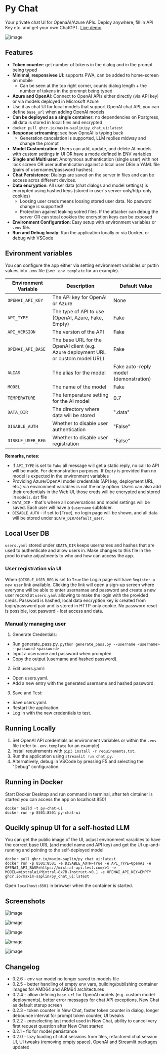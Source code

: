 # Py Chat

Your private chat UI for OpenaAI/Azure APIs. Deploy anywhere, fill in API Key etc. and get your own ChatGPT. [Live demo](https://pychatui.streamlit.app)

![image](https://github.com/maxim-saplin/py_chat_ui/assets/7947027/b097f9bd-795b-44cc-acfd-931b1e889699)

## Features

- **Token counter**: get number of tokens in the dialog and in the prompt being typed
- **Minimal, responsivee UI**: supports PWA, can be added to home-screen on mobile
  - Can be seen at the top right corner, counts dialog length + the number of tokens in the promnpt being typed
- **Azure and OpenAI**: Connect to OpenAI APIs either directly (via API key) or via models deployed in Microsoft Azure
 - Use it as chat UI for local models that support OpenAI chat API, you can define `base_url` when adding OpenAI models
- **Can be deployed as a single container:** no dependencies on Postgress, all data is stored in local files and encrypted
-   `docker pull ghcr.io/maxim-saplin/py_chat_ui:latest`
- **Response srtreaming**: see how OpneAI is typing back
  - Generation cancelation is supported, LLM replies midway and change the prompt
- **Model Customization**: Users can add, update, and delete AI models with custom settings in UI OR have a mode defined in ENV variables
- **Single and Multi user**: Anonymous authentication (single user) with not lock screen OR user authentication against a local user DBin a YAML file (pairs of usernames/password hashes).
- **Chat Persistence**: Dialogs are saved on the server in flies and can be access acros different devices.
- **Data encryption**: All user data (chat dialogs and model settings) is encrypted using hashed keys (stored in user's server-only/http-only cookies)
  - Loosing user creds means loosing stored user data. No pasword change is supported!
  - Protection against leaking sotred files. If the attacker can debug the server OR can steal cookies the encryption keys can be exposed
- **Environment Configuration**: Easy setup with environment variables or `.env` file.
- **Run and Debug localy**: Run the application locally or via Docker, or debug with VSCode

## Evironment variables

You can configure the app either via setting environment variables or puttin values into `.env` file (see `.env.template` for an example).

| Environment Variable | Description | Default Value |
|----------------------|-------------|---------------|
| `OPENAI_API_KEY`     | The API key for OpenAI or Azure | None |
| `API_TYPE`           | The type of API to use (OpenAI, Azure, Fake, Empty) | Fake |
| `API_VERSION`        | The version of the API | Fake |
| `OPENAI_API_BASE`    | The base URL for the OpenAI client (e.g. Azure deployment URL or custom model URL) | Fake |
| `ALIAS`              | The alias for the model | Fake auto-reply model (demonstration) |
| `MODEL`              | The name of the model | Fake |
| `TEMPERATURE`        | The temperature setting for the AI model | 0.7 |
| `DATA_DIR`           | The directory where data will be stored | ".data" |
| `DISABLE_AUTH`       | Whether to disable user authentication | "False" |
| `DISBLE_USER_REG`     | Whether to disable user registration | "False" |

**Remarks, notes:**
- If `API_TYPE` is set to `Fake` all message will get a static reply, no call to API will be made. For demonstration purposes. If `Empty` is provided than no model is expected in the environment variables
- Providing  Azure/OpenAI model credentials (API key, deployment URL, etc.) via environment variables is not the only option. Users can also add their credentials in the Web UI, those creds will be encrypted and stored in `models.dat` file
- `DATA_DIR` - that's where all conversations and model settings will be saved. Each user will have a `$username` subfolder.
- `DISABLE_AUTH` - if set to [True], no login page will be shown, and all data will be stored under `$DATA_DIR/default_user`.

## Local User DB

`users.yaml` stored under `$DATA_DIR` keeps usernames and hashes that are used to authenticate and allow users in. Make changes to this file in the prod to make adjustments to who and how can access the app.

### User registration via UI

When `$DISBLE_USER_REG` is set to `True` the Login page will have `Register a new user` link available. Clicking the link will open a sign-up screen where everyone will be able to enter usernamae and password and create a new user record at `users.yaml` allowing to make the login with the provided creds. Password is hashed, local data encryption key is created from login/password pair and is stored in HTTP-only cookie. No password reset is possible, lost pasword - lost access and data.

### Manually managing user

1. Generate Credentials:
- Run generate_pass.py.
  `python generate_pass.py --username <username> --password <password>`
- Input a username and password when prompted.
- Copy the output (username and hashed password).

2. Edit users.yaml:
- Open users.yaml.
- Add a new entry with the generated username and hashed password.

3. Save and Test:
- Save users.yaml.
- Restart the application.
- Log in with the new credentials to test.

## Running Locally

1. Set OpenAI API credentials as environment variables or within the `.env` file (refer to `.env.template` for an example).
2. Install requirements with `pip3 install -r requirements.txt`.
3. Run the application using `streamlit run chat.py`.
4. Alternatively, debug in VSCode by pressing F5 and selecting the "Debug" configuration.

## Running in Docker

Start Docker Desktop and run command in terminal, after teh cintainer is started you can access the app on localhost:8501

```
docker build -t py-chat-ui .
docker run -p 8501:8501 py-chat-ui
```

## Qucikly spinup UI for a self-hosted LLM

You can get the public image of the UI, adjust environment varaibles to have the correct base URL (and model name and API key) and get
the UI up-and-running and pointing to the self-deployed model 

```
docker pull ghcr.io/maxim-saplin/py_chat_ui:latest
docker run -p 8501:8501 -e DISABLE_AUTH=True -e API_TYPE=OpenAI -e OPENAI_API_BASE=https://mixtral-api.test.com/v1 -e MODEL=mistralai/Mixtral-8x7B-Instruct-v0.1 -e OPENAI_API_KEY=EMPTY ghcr.io/maxim-saplin/py_chat_ui:latest
```

Open `localhost:8501` in browser when the container is started.

## Screenshots

![image](https://github.com/maxim-saplin/py_chat_ui/assets/7947027/4f318108-3fa6-4e3d-b416-d1bf1535c58c)

![image](https://github.com/maxim-saplin/py_chat_ui/assets/7947027/cca8095f-1bad-443e-a911-3c650d035b9c)

![image](https://github.com/maxim-saplin/py_chat_ui/assets/7947027/37f988e4-ea53-4642-b457-4c3ba619fb92)

![image](https://github.com/maxim-saplin/py_chat_ui/assets/7947027/8d242ffd-88b1-4d63-88d8-6e5a214cfbe9)

![image](https://github.com/maxim-saplin/py_chat_ui/assets/7947027/5e00aa12-a8ee-45e1-8493-e5a113a06e8c)

## Changelog

- 0.2.6 - env var model no longer saved to models file
- 0.2.5 - better handling of empty env vars, building/publishing container images for AMD64 and ARM64 architectures
- 0.2.4 - allow defining `base_url` for OpenAI models (e.g. custom model deployments), better error messages for chat API exceptions, New Chat as default starup screen
- 0.2.3 - token counter in New Chat, faster token counter in dialog, longer debounce interval for prompt token counter, UI tweaks
- 0.2.2 - preselecting last model used in New Chat, ability to cancel very first request question after New Chat started
- 0.2.1 - fix for model persistance
- 0.2.0 - lazy loading of chat sessions from files, refactored chat session UI, UI tweaks (removing empty space), OpenAI and Streamlit packages updated
